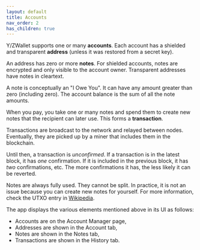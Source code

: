 ```yaml
---
layout: default
title: Accounts
nav_order: 2
has_children: true
---
```


Y/ZWallet supports one or many **accounts**. 
Each account has a shielded and transparent **address** (unless it was restored from a secret key).

An address has zero or more **notes**. For shielded accounts, notes are encrypted and only visible to the
account owner. Transparent addresses have notes in cleartext.

A note is conceptually an "I Owe You". It can have any amount greater than zero (including zero).
The account balance is the sum of all the note amounts.

When you pay, you take one or many notes and spend them to create new notes that 
the recipient can later use. This forms a **transaction**.

Transactions are broadcast to the network and relayed between nodes. 
Eventually, they are picked up by a miner that includes them in the blockchain.

Until then, a transaction is *unconfirmed*. If a transaction is in
the latest block, it has *one* confirmation. If it is included in the 
previous block, it has *two* confirmations, etc. The more confirmations
it has, the less likely it can be reverted. 

Notes are always fully used. They cannot be split. In practice, it is not an issue because you
can create new notes for yourself. For more information, check the UTXO entry in
[Wikipedia](https://en.wikipedia.org/wiki/Unspent_transaction_output).

The app displays the various elements mentioned above in its UI as follows:

- Accounts are on the Account Manager page,
- Addresses are shown in the Account tab,
- Notes are shown in the Notes tab,
- Transactions are shown in the History tab.
